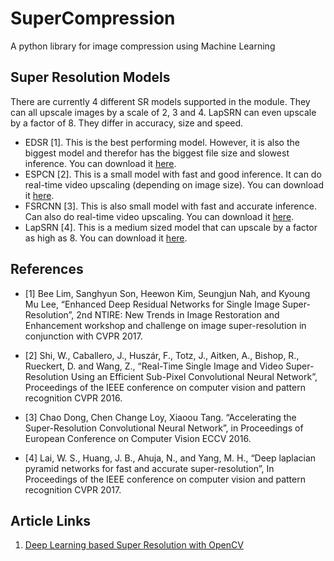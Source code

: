 # SuperCompression
A python library for image compression using Machine Learning

## Super Resolution Models
There are currently 4 different SR models supported in the module. They can all upscale images by a scale of 2, 3 and 4. LapSRN can even upscale by a factor of 8. They differ in accuracy, size and speed.

- EDSR [1]. This is the best performing model. However, it is also the biggest model and therefor has the biggest file size and slowest inference. You can download it [here](https://github.com/Saafke/EDSR_Tensorflow/tree/master/models).
- ESPCN [2]. This is a small model with fast and good inference. It can do real-time video upscaling (depending on image size). You can download it [here](https://github.com/fannymonori/TF-ESPCN/tree/master/export).
- FSRCNN [3]. This is also small model with fast and accurate inference. Can also do real-time video upscaling. You can download it [here](https://github.com/Saafke/FSRCNN_Tensorflow/tree/master/models).
- LapSRN [4]. This is a medium sized model that can upscale by a factor as high as 8. You can download it [here](https://github.com/fannymonori/TF-LapSRN/tree/master/export).


## References
* [1] Bee Lim, Sanghyun Son, Heewon Kim, Seungjun Nah, and Kyoung Mu Lee, “Enhanced Deep Residual Networks for Single Image Super-Resolution”, 2nd NTIRE: New Trends in Image Restoration and Enhancement workshop and challenge on image super-resolution in conjunction with CVPR 2017.

* [2] Shi, W., Caballero, J., Huszár, F., Totz, J., Aitken, A., Bishop, R., Rueckert, D. and Wang, Z., “Real-Time Single Image and Video Super-Resolution Using an Efficient Sub-Pixel Convolutional Neural Network”, Proceedings of the IEEE conference on computer vision and pattern recognition CVPR 2016.

* [3] Chao Dong, Chen Change Loy, Xiaoou Tang. “Accelerating the Super-Resolution Convolutional Neural Network”, in Proceedings of European Conference on Computer Vision ECCV 2016.

* [4] Lai, W. S., Huang, J. B., Ahuja, N., and Yang, M. H., “Deep laplacian pyramid networks for fast and accurate super-resolution”, In Proceedings of the IEEE conference on computer vision and pattern recognition CVPR 2017.

## Article Links

1. [Deep Learning based Super Resolution with OpenCV](https://towardsdatascience.com/deep-learning-based-super-resolution-with-opencv-4fd736678066)
